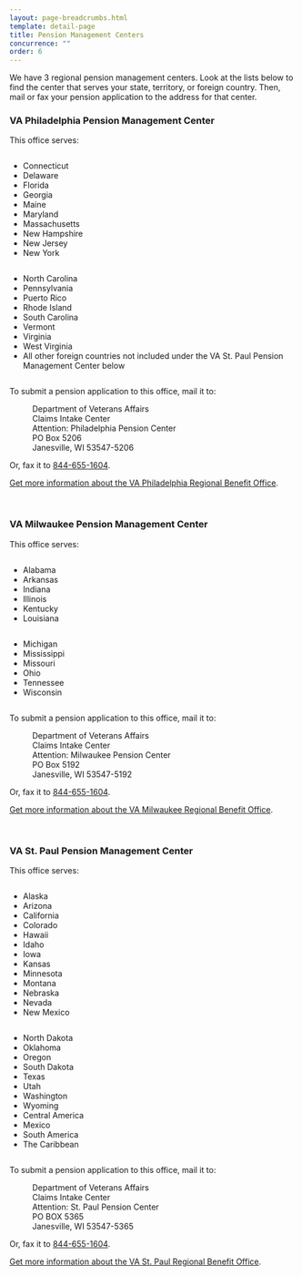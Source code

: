 ```yaml
---
layout: page-breadcrumbs.html
template: detail-page
title: Pension Management Centers
concurrence: "" 
order: 6
---
```


<div class="va-introtext">

We have 3 regional pension management centers. Look at the lists below to find the center that serves your state, territory, or foreign country. Then, mail or fax your pension application to the address for that center.

</div>

### VA Philadelphia Pension Management Center

This office serves:

<div class="small-12 medium-6 usa-width-five-twelfths columns">
<ul>
<li>Connecticut</li>
<li>Delaware</li>
<li>Florida</li>
<li>Georgia</li>
<li>Maine</li>
<li>Maryland</li>
<li>Massachusetts</li>
<li>New Hampshire</li>
<li>New Jersey</li>
<li>New York</li>
</ul>
</div>

<div class="small-12 medium-6 usa-width-five-twelfths columns">
<ul>
<li>North Carolina</li>
<li>Pennsylvania</li>
<li>Puerto Rico</li>
<li>Rhode Island</li>
<li>South Carolina</li>
<li>Vermont</li>
<li>Virginia</li>
<li>West Virginia</li>
<li>All other foreign countries not included under the VA St. Paul Pension Management Center below
</ul>
</div>

To submit a pension application to this office, mail it to:

<dl class="va-address-block">
  <dt></dt>
  <dd>Department of Veterans Affairs</dd>
  <dd>Claims Intake Center</dd>
  <dd>Attention:  Philadelphia Pension Center</dd>
  <dd>PO Box 5206</dd>
  <dd>Janesville, WI  53547-5206</dd>
</dl>

Or, fax it to <a href="tel:+1-844-655-1604">844-655-1604</a>.

[Get more information about the VA Philadelphia Regional Benefit Office](http://www.benefits.va.gov/philadelphia/). 

<br>

### VA Milwaukee Pension Management Center

This office serves:

<div class="small-12 medium-6 usa-width-five-twelfths columns">
<ul>
<li>Alabama</li>
<li>Arkansas</li>
<li>Indiana</li>
<li>Illinois</li>
<li>Kentucky</li>
<li>Louisiana</li>
</ul>
</div>

<div class="small-12 medium-6 usa-width-five-twelfths columns">
<ul>
<li>Michigan</li>
<li>Mississippi</li>
<li>Missouri</li>
<li>Ohio</li>
<li>Tennessee</li>
<li>Wisconsin</li>
</ul>
</div>

To submit a pension application to this office, mail it to:

<dl class="va-address-block">
  <dt></dt>
  <dd>Department of Veterans Affairs</dd>
  <dd>Claims Intake Center</dd>
  <dd>Attention:  Milwaukee Pension Center</dd>
  <dd>PO Box 5192</dd>
  <dd>Janesville, WI 53547-5192</dd>
</dl>

Or, fax it to <a href="tel:+1-844-655-1604">844-655-1604</a>.

[Get more information about the VA Milwaukee Regional Benefit Office](http://www.benefits.va.gov/milwaukee/). 

<br>

### VA St. Paul Pension Management Center

This office serves:

<div class="usa-grid-full">

<div class="small-12 medium-6 usa-width-five-twelfths columns">
<ul>
<li>Alaska</li>
<li>Arizona</li>
<li>California</li>
<li>Colorado</li>
<li>Hawaii</li>
<li>Idaho</li>
<li>Iowa</li>
<li>Kansas</li>
<li>Minnesota</li>
<li>Montana</li>
<li>Nebraska</li>
<li>Nevada</li>
<li>New Mexico</li>
</ul>
</div>

<div class="small-12 medium-6 usa-width-five-twelfths columns">
<ul>
<li>North Dakota</li>
<li>Oklahoma</li>
<li>Oregon</li>
<li>South Dakota</li>
<li>Texas</li>
<li>Utah</li>
<li>Washington</li>
<li>Wyoming</li>
<li>Central America</li>
<li>Mexico</li>
<li>South America</li>
<li>The Caribbean</li>
</ul>
</div>

</div>

To submit a pension application to this office, mail it to:

<dl class="va-address-block">
<dd>Department of Veterans Affairs</dd>
<dd>Claims Intake Center</dd>
<dd>Attention:  St. Paul Pension Center</dd>
<dd>PO BOX 5365</dd>
<dd>Janesville, WI 53547-5365</dd>

</dl>

Or, fax it to <a href="tel:+1-844-655-1604">844-655-1604</a>.

[Get more information about the VA St. Paul Regional Benefit Office](http://www.benefits.va.gov/stpaul/). 
